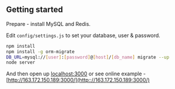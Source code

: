 ## Getting started


Prepare - install MySQL and Redis.

Edit `config/settings.js` to set your database, user & password.

```bash
npm install
npm install -g orm-migrate
DB_URL=mysql://[user]:[password]@[host]/[db_name] migrate --up
node server
```

And then open up [localhost:3000](http://localhost:3000/) or see online example - [http://163.172.150.189:3000/](http:://163.172.150.189:3000/)
